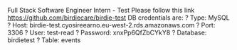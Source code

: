 Full Stack Software Engineer Intern - Test
Please follow this link https://github.com/birdiecare/birdie-test
DB credentials are:
? Type: MySQL
? Host: birdie-test.cyosireearno.eu-west-2.rds.amazonaws.com
? Port: 3306
? User: test-read
? Password: xnxPp6QfZbCYkY8
? Database: birdietest
? Table: events
